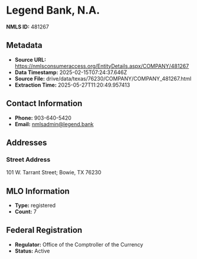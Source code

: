 # Legend Bank, N.A.

**NMLS ID:** 481267

## Metadata
- **Source URL:** https://nmlsconsumeraccess.org/EntityDetails.aspx/COMPANY/481267
- **Data Timestamp:** 2025-02-15T07:24:37.646Z
- **Source File:** drive/data/texas/76230/COMPANY/COMPANY_481267.html
- **Extraction Time:** 2025-05-27T11:20:49.957413

## Contact Information
- **Phone:** 903-640-5420
- **Email:** nmlsadmin@legend.bank

## Addresses
### Street Address
101 W. Tarrant Street; Bowie, TX 76230

## MLO Information
- **Type:** registered
- **Count:** 7

## Federal Registration
- **Regulator:** Office of the Comptroller of the Currency
- **Status:** Active
